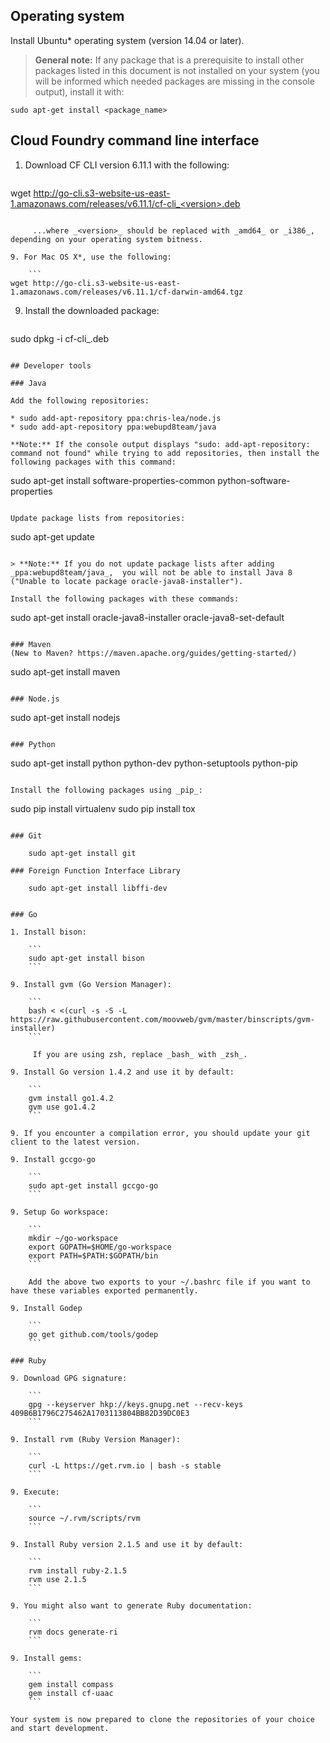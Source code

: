 ## Operating system

Install Ubuntu* operating system (version 14.04 or later).

> **General note:** If any package that is a prerequisite to install other packages listed in this document is not installed on your system (you will be informed which needed packages are missing in the console output), install it with:

   ```
sudo apt-get install <package_name>
```

## Cloud Foundry command line interface

1. Download CF CLI version 6.11.1 with the following:

    ```
wget http://go-cli.s3-website-us-east-1.amazonaws.com/releases/v6.11.1/cf-cli_<version>.deb
```

     ...where _<version>_ should be replaced with _amd64_ or _i386_, depending on your operating system bitness.

9. For Mac OS X*, use the following:

    ```
wget http://go-cli.s3-website-us-east-1.amazonaws.com/releases/v6.11.1/cf-darwin-amd64.tgz
```

9. Install the downloaded package:

    ```
sudo dpkg -i cf-cli_<version>.deb
```

## Developer tools

### Java

Add the following repositories:

* sudo add-apt-repository ppa:chris-lea/node.js
* sudo add-apt-repository ppa:webupd8team/java

**Note:** If the console output displays "sudo: add-apt-repository: command not found" while trying to add repositories, then install the following packages with this command:

```
sudo apt-get install software-properties-common python-software-properties
```

Update package lists from repositories:

```
sudo apt-get update
```

> **Note:** If you do not update package lists after adding _ppa:webupd8team/java_,  you will not be able to install Java 8 ("Unable to locate package oracle-java8-installer").

Install the following packages with these commands:

```
sudo apt-get install oracle-java8-installer oracle-java8-set-default
```

### Maven 
(New to Maven? https://maven.apache.org/guides/getting-started/)

```
sudo apt-get install maven
```

### Node.js

```
sudo apt-get install nodejs
```

### Python

```
sudo apt-get install python python-dev python-setuptools python-pip
```

Install the following packages using _pip_:

```
sudo pip install virtualenv
sudo pip install tox
```

### Git

    sudo apt-get install git
    
### Foreign Function Interface Library

    sudo apt-get install libffi-dev 
  

### Go

1. Install bison:

    ```
    sudo apt-get install bison
    ```

9. Install gvm (Go Version Manager):

    ```
    bash < <(curl -s -S -L https://raw.githubusercontent.com/moovweb/gvm/master/binscripts/gvm-installer)
    ```

     If you are using zsh, replace _bash_ with _zsh_.

9. Install Go version 1.4.2 and use it by default:

    ```
    gvm install go1.4.2
    gvm use go1.4.2
    ```

9. If you encounter a compilation error, you should update your git client to the latest version.

9. Install gccgo-go

    ```
    sudo apt-get install gccgo-go
    ```

9. Setup Go workspace:

    ```
    mkdir ~/go-workspace
    export GOPATH=$HOME/go-workspace
    export PATH=$PATH:$GOPATH/bin
    ```
    
    Add the above two exports to your ~/.bashrc file if you want to have these variables exported permanently.

9. Install Godep

    ```
    go get github.com/tools/godep
    ```

### Ruby

9. Download GPG signature:

    ```
    gpg --keyserver hkp://keys.gnupg.net --recv-keys 409B6B1796C275462A1703113804BB82D39DC0E3
    ```

9. Install rvm (Ruby Version Manager):

    ```
    curl -L https://get.rvm.io | bash -s stable
    ```

9. Execute:

    ```
    source ~/.rvm/scripts/rvm
    ```

9. Install Ruby version 2.1.5 and use it by default:

    ```
    rvm install ruby-2.1.5
    rvm use 2.1.5
    ```

9. You might also want to generate Ruby documentation:

    ```
    rvm docs generate-ri
    ```

9. Install gems:

    ```
    gem install compass
    gem install cf-uaac
    ```

Your system is now prepared to clone the repositories of your choice and start development. 
    
